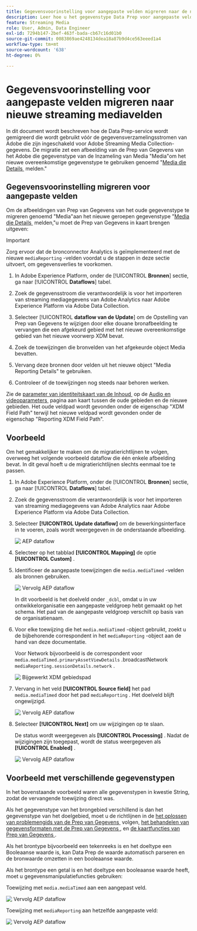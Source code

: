 ```yaml
---
title: Gegevensvoorinstelling voor aangepaste velden migreren naar de nieuwe streaming mediavelden
description: Leer hoe u het gegevenstype Data Prep voor aangepaste velden kunt migreren naar de nieuwe Streaming Media-velden
feature: Streaming Media
role: User, Admin, Data Engineer
exl-id: 7294b147-2bef-463f-bada-cb67c16d01b0
source-git-commit: 0083869ae4248134dea18a87b9d4ce563eeed1a4
workflow-type: tm+mt
source-wordcount: '638'
ht-degree: 0%

---
```


# Gegevensvoorinstelling voor aangepaste velden migreren naar nieuwe streaming mediavelden

In dit document wordt beschreven hoe de Data Prep-service wordt gemigreerd die wordt gebruikt vóór de gegevensverzamelingsstromen van Adobe die zijn ingeschakeld voor Adobe Streaming Media Collection-gegevens. De migratie zet een afbeelding van de Prep van Gegevens van het Adobe die gegevenstype van de Inzameling van Media &quot;Media&quot;om het nieuwe overeenkomstige gegevenstype te gebruiken genoemd &quot;[&#x200B; Media die Details &#x200B;](https://experienceleague.adobe.com/nl/docs/experience-platform/xdm/data-types/media-reporting-details) melden.&quot;

## Gegevensvoorinstelling migreren voor aangepaste velden

Om de afbeeldingen van Prep van Gegevens van het oude gegevenstype te migreren genoemd &quot;Media&quot;aan het nieuwe geroepen gegevenstype &quot;[&#x200B; Media die Details &#x200B;](https://experienceleague.adobe.com/nl/docs/experience-platform/xdm/data-types/media-reporting-details) melden,&quot;u moet de Prep van Gegevens in kaart brengen uitgeven:

>[!IMPORTANT]
>
>Zorg ervoor dat de bronconnector Analytics is geïmplementeerd met de nieuwe `mediaReporting` -velden voordat u de stappen in deze sectie uitvoert, om gegevensverlies te voorkomen.

1. In Adobe Experience Platform, onder de [!UICONTROL **Bronnen**] sectie, ga naar [!UICONTROL **Dataflows**] tabel.

1. Zoek de gegevensstroom die verantwoordelijk is voor het importeren van streaming mediagegevens van Adobe Analytics naar Adobe Experience Platform via Adobe Data Collection.

1. Selecteer [!UICONTROL **dataflow van de Update**] om de Opstelling van Prep van Gegevens te wijzigen door elke douane bronafbeelding te vervangen die een afgekeurd gebied met het nieuwe overeenkomstige gebied van het nieuwe voorwerp XDM bevat.

1. Zoek de toewijzingen die bronvelden van het afgekeurde object Media bevatten.

1. Vervang deze bronnen door velden uit het nieuwe object &quot;Media Reporting Details&quot; te gebruiken.

1. Controleer of de toewijzingen nog steeds naar behoren werken.

Zie de [&#x200B; parameter van identiteitskaart van de Inhoud &#x200B;](https://experienceleague.adobe.com/nl/docs/media-analytics/using/implementation/variables/audio-video-parameters#content-id) op de [&#x200B; Audio en videoparameters &#x200B;](https://experienceleague.adobe.com/nl/docs/media-analytics/using/implementation/variables/audio-video-parameters) pagina aan kaart tussen de oude gebieden en de nieuwe gebieden. Het oude veldpad wordt gevonden onder de eigenschap &quot;XDM Field Path&quot; terwijl het nieuwe veldpad wordt gevonden onder de eigenschap &quot;Reporting XDM Field Path&quot;.

## Voorbeeld

Om het gemakkelijker te maken om de migratierichtlijnen te volgen, overweeg het volgende voorbeeld dataflow die één enkele afbeelding bevat. In dit geval hoeft u de migratierichtlijnen slechts eenmaal toe te passen.

1. In Adobe Experience Platform, onder de [!UICONTROL **Bronnen**] sectie, ga naar [!UICONTROL **Dataflows**] tabel.

1. Zoek de gegevensstroom die verantwoordelijk is voor het importeren van streaming mediagegevens van Adobe Analytics naar Adobe Experience Platform via Adobe Data Collection.

1. Selecteer **[!UICONTROL Update dataflow]** om de bewerkingsinterface in te voeren, zoals wordt weergegeven in de onderstaande afbeelding.

   ![&#x200B; AEP dataflow &#x200B;](assets/aep-dataflow.jpeg)

1. Selecteer op het tabblad **[!UICONTROL Mapping]** de optie **[!UICONTROL Custom]** .

1. Identificeer de aangepaste toewijzingen die `media.mediaTimed` -velden als bronnen gebruiken.

   ![&#x200B; Vervolg AEP dataflow &#x200B;](assets/aep-dataflow2.jpeg)

   In dit voorbeeld is het doelveld onder `_dcbl`, omdat u in uw ontwikkelorganisatie een aangepaste veldgroep hebt gemaakt op het schema. Het pad van de aangepaste veldgroep verschilt op basis van de organisatienaam.

1. Voor elke toewijzing die het `media.mediaTimed` -object gebruikt, zoekt u de bijbehorende correspondent in het `mediaReporting` -object aan de hand van deze documentatie.

   Voor Network bijvoorbeeld is de correspondent voor `media.mediaTimed.primaryAssetViewDetails` .broadcastNetwork `mediaReporting.sessionDetails.network` .

   ![&#x200B; Bijgewerkt XDM gebiedspad &#x200B;](assets/xdm-field-path-old-and-new.jpeg)

1. Vervang in het veld **[!UICONTROL Source field]** het pad `media.mediaTimed` door het pad `mediaReporting` . Het doelveld blijft ongewijzigd.

   ![&#x200B; Vervolg AEP dataflow &#x200B;](assets/aep-dataflow3.jpeg)

1. Selecteer **[!UICONTROL Next]** om uw wijzigingen op te slaan.

   De status wordt weergegeven als **[!UICONTROL Processing]** . Nadat de wijzigingen zijn toegepast, wordt de status weergegeven als **[!UICONTROL Enabled]** .

   ![&#x200B; Vervolg AEP dataflow &#x200B;](assets/aep-dataflow5.jpeg)

## Voorbeeld met verschillende gegevenstypen

In het bovenstaande voorbeeld waren alle gegevenstypen in kwestie String, zodat de vervangende toewijzing direct was.

Als het gegevenstype van het brongebied verschillend is dan het gegevenstype van het doelgebied, moet u de richtlijnen in de [&#x200B; het oplossen van problemengids van de Prep van Gegevens &#x200B;](https://experienceleague.adobe.com/nl/docs/experience-platform/data-prep/troubleshooting-guide) volgen, [&#x200B; het behandelen van gegevensformaten met de Prep van Gegevens &#x200B;](https://experienceleague.adobe.com/nl/docs/experience-platform/data-prep/data-handling), en [&#x200B; de kaartfuncties van Prep van Gegevens &#x200B;](https://experienceleague.adobe.com/nl/docs/experience-platform/data-prep/data-handling).

Als het brontype bijvoorbeeld een tekenreeks is en het doeltype een Booleaanse waarde is, kan Data Prep de waarde automatisch parseren en de bronwaarde omzetten in een booleaanse waarde.

Als het brontype een getal is en het doeltype een booleaanse waarde heeft, moet u gegevensmanipulatiefuncties gebruiken:

Toewijzing met `media.mediaTimed` aan een aangepast veld.

![&#x200B; Vervolg AEP dataflow &#x200B;](assets/aep-dataflow6.jpeg)

Toewijzing met `mediaReporting` aan hetzelfde aangepaste veld:

![&#x200B; Vervolg AEP dataflow &#x200B;](assets/aep-dataflow7.jpeg)

